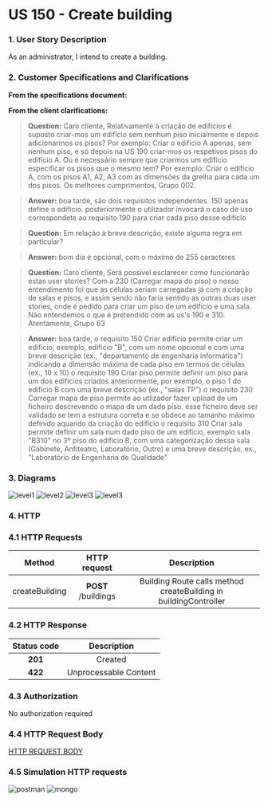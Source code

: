 # US 150 - Create building

### 1. User Story Description

As an administrator, I intend to create a building.

### 2. Customer Specifications and Clarifications

**From the specifications document:**



**From the client clarifications:**


> **Question:** Caro cliente,
Relativamente à criação de edifícios é suposto criar-mos um edifício sem nenhum piso inicialmente e depois adicionarmos os pisos?
Por exemplo: Criar o edifício A apenas, sem nenhum piso, e só depois na US 190 criar-mos os respetivos pisos do edifício A.
Ou é necessário sempre que criarmos um edifício especificar os pisos que o mesmo tem?
Por exemplo: Criar o edifício A, com os pisos A1, A2, A3 com as dimensões da grelha para cada um dos pisos.
Os melhores cumprimentos,
Grupo 002.

> **Answer:** boa tarde,
são dois requisitos independentes. 150 apenas define o edificio. posteriormente o utilizador invocará o caso de uso correspondete ao requisito 190 para criar cada piso desse edificio

> **Question:**  Em relação à breve descrição, existe alguma regra em particular?

> **Answer:** bom dia é opcional, com o máximo de 255 caracteres

> **Question:** Caro cliente,
Será possível esclarecer como funcionarão estas user stories? Com a 230 (Carregar mapa do piso) o nosso entendimento foi que as células seriam carregadas já com a criação de salas e pisos, e assim sendo não faria sentido as outras duas user stories, onde é pedido para criar um piso de um edifício e uma sala. Não entendemos o que é pretendido  com as us's 190 e 310.
Atentamente,
Grupo 63

> **Answer:** boa tarde,
o requisito 150 Criar edificio permite criar um edificio, exemplo, edificio "B", com um nome opcional e com uma breve descrição (ex., "departamento de engenharia informática") indicando a dimensão máxima de cada piso em termos de células (ex., 10 x 10)
o requisito 190 Criar piso permite definir um piso para um dos edificios criados anteriormente, por exemplo, o piso 1 do edificio B com uma breve descrição (ex., "salas TP")
o requisito 230 Carregar mapa de piso permite ao utlizador fazer upload de um ficheiro descrevendo o mapa de um dado piso. esse ficheiro deve ser validado se tem a estrutura correta e se obdece ao tamanho máximo definido aquando da criação do edificio
o requisito 310 Criar sala permite definir um sala num dado piso de um edificio, exemplo sala "B310" no 3º piso do edificio B, com uma categorização dessa sala (Gabinete, Anfiteatro, Laboratório, Outro) e uma breve descrição, ex., "Laboratório de Engenharia de Qualidade"

### 3. Diagrams

![level1](level1/process_view.svg)
![level2](level2/process-view.svg)
![level3](level3/process-view.svg)
![level3](level3/class-diagram.svg)

### 4. HTTP

### 4.1 HTTP Requests

|     Method     |    HTTP request     |                           Description                            |
|:--------------:|:-------------------:|:----------------------------------------------------------------:|
| createBuilding | **POST** /buildings | Building Route calls method createBuilding in buildingController |

### 4.2 HTTP Response
|  Status code  |       Description       |
|:-------------:|:-----------------------:|
|    **201**    |         Created         |
|    **422**    |  Unprocessable Content  |

### 4.3 Authorization

No authorization required

### 4.4 HTTP Request Body

[HTTP REQUEST BODY](./README/test.buildings.txt)

### 4.5 Simulation HTTP requests

![postman](README/postman_buildingJ.JPG)
![mongo](README/mongo_buildingJ.JPG)
